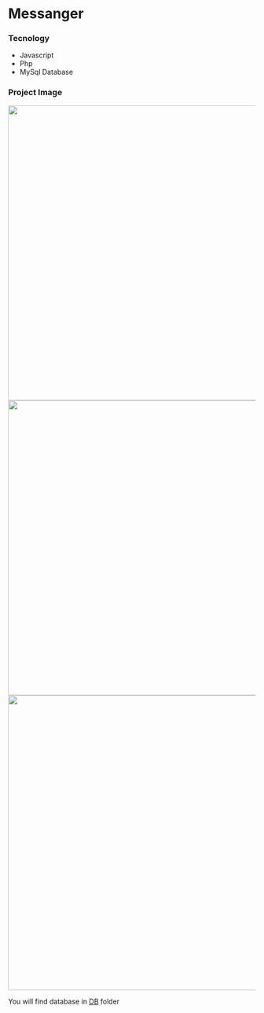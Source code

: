 # Messanger

### Tecnology
- Javascript
- Php
- MySql Database

### Project Image

<img src="https://github.com/sahosridoy/Messanger/blob/master/Project%20image/fornt.PNG" width="600px"/>
<img src="https://github.com/sahosridoy/Messanger/blob/master/Project%20image/message.PNG" width="600px"/>
<img src="https://github.com/sahosridoy/Messanger/blob/master/Project%20image/search.PNG" width="600px"/>


You will find database in <a href="https://github.com/sahosridoy/Messanger/tree/master/DB">DB</a> folder
